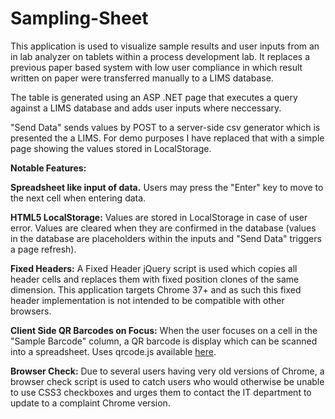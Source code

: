 # Sampling-Sheet

This application is used to visualize sample results and user inputs from an in lab analyzer on tablets within a process development lab. It replaces a previous paper based system with low user compliance in which result written on paper were transferred manually to a LIMS database.

The table is generated using an ASP .NET page that executes a query against a LIMS database and adds user inputs where neccessary.

"Send Data" sends values by POST to a server-side csv generator which is presented the a LIMS. For demo purposes I have replaced that with a simple page showing the values stored in LocalStorage. 

**Notable Features:**


**Spreadsheet like input of data.**
	Users may press the "Enter" key to move to the next cell when entering data.

**HTML5 LocalStorage:**
	Values are stored in LocalStorage in case of user error. Values are cleared when they are confirmed in the database (values in the database are placeholders within the inputs and "Send Data" triggers a page refresh).

**Fixed Headers:**
	A Fixed Header jQuery script is used which copies all header cells and replaces them with fixed position clones of the same dimension. This application targets Chrome 37+ and as such this fixed header implementation is not intended to be compatible with other browsers.

**Client Side QR Barcodes on Focus:**
	When the user focuses on a cell in the "Sample Barcode" column, a QR barcode is display which can be scanned into a spreadsheet. Uses qrcode.js available [here](https://davidshimjs.github.io/qrcodejs/).

**Browser Check:**
	Due to several users having very old versions of Chrome, a browser check script is used to catch users who would otherwise be unable to use CSS3 checkboxes and urges them to contact the IT department to update to a complaint Chrome version.